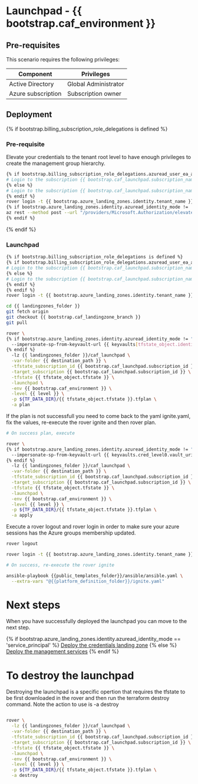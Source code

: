 # Launchpad - {{ bootstrap.caf_environment }}

## Pre-requisites

This scenario requires the following privileges:

| Component          | Privileges           |
|--------------------|----------------------|
| Active Directory   | Global Administrator |
| Azure subscription | Subscription owner   |

## Deployment

{% if bootstrap.billing_subscription_role_delegations is defined %}
### Pre-requisite

Elevate your credentials to the tenant root level to have enough privileges to create the management group hierarchy.

```bash
{% if bootstrap.billing_subscription_role_delegations.azuread_user_ea_account_owner is defined %}
# Login to the subscription {{ bootstrap.caf_launchpad.subscription_name }} with the user {{ bootstrap.billing_subscription_role_delegations.azuread_user_ea_account_owner }}
{% else %}
# Login to the subscription {{ bootstrap.caf_launchpad.subscription_name }} with an account owner.
{% endif %}
rover login -t {{ bootstrap.azure_landing_zones.identity.tenant_name }}
{% if bootstrap.azure_landing_zones.identity.azuread_identity_mode != 'logged_in_user' %}
az rest --method post --url "/providers/Microsoft.Authorization/elevateAccess?api-version=2016-07-01"
{% endif %}

```
{% endif %}

### Launchpad

```bash
{% if bootstrap.billing_subscription_role_delegations is defined %}
{% if bootstrap.billing_subscription_role_delegations.azuread_user_ea_account_owner is defined %}
# Login to the subscription {{ bootstrap.caf_launchpad.subscription_name }} with the user {{ bootstrap.billing_subscription_role_delegations.azuread_user_ea_account_owner }}
{% else %}
# Login to the subscription {{ bootstrap.caf_launchpad.subscription_name }} with an account owner.
{% endif %}
{% endif %}
rover login -t {{ bootstrap.azure_landing_zones.identity.tenant_name }} -s {{ bootstrap.caf_launchpad.subscription_id }}

cd {{ landingzones_folder }}
git fetch origin
git checkout {{ bootstrap.caf_landingzone_branch }}
git pull

rover \
{% if bootstrap.azure_landing_zones.identity.azuread_identity_mode != "logged_in_user" and credentials_tfstate_exists.rc == 0 %}
  --impersonate-sp-from-keyvault-url {{ keyvaults[tfstate_object.identity_aad_key].vault_uri }} \
{% endif %}
  -lz {{ landingzones_folder }}/caf_launchpad \
  -var-folder {{ destination_path }} \
  -tfstate_subscription_id {{ bootstrap.caf_launchpad.subscription_id }} \
  -target_subscription {{ bootstrap.caf_launchpad.subscription_id }} \
  -tfstate {{ tfstate_object.tfstate }} \
  -launchpad \
  -env {{ bootstrap.caf_environment }} \
  -level {{ level }} \
  -p ${TF_DATA_DIR}/{{ tfstate_object.tfstate }}.tfplan \
  -a plan

```

If the plan is not successfull you need to come back to the yaml ignite.yaml, fix the values, re-execute the rover ignite and then rover plan.


```bash 
# On success plan, execute

rover \
{% if bootstrap.azure_landing_zones.identity.azuread_identity_mode != "logged_in_user" and credentials_tfstate_exists.rc == 0 %}
  --impersonate-sp-from-keyvault-url {{ keyvaults.cred_level0.vault_uri }} \
{% endif %}
  -lz {{ landingzones_folder }}/caf_launchpad \
  -var-folder {{ destination_path }} \
  -tfstate_subscription_id {{ bootstrap.caf_launchpad.subscription_id }} \
  -target_subscription {{ bootstrap.caf_launchpad.subscription_id }} \
  -tfstate {{ tfstate_object.tfstate }} \
  -launchpad \
  -env {{ bootstrap.caf_environment }} \
  -level {{ level }} \
  -p ${TF_DATA_DIR}/{{ tfstate_object.tfstate }}.tfplan \
  -a apply

```

Execute a rover logout and rover login in order to make sure your azure sessions has the Azure groups membership updated.

```bash
rover logout

rover login -t {{ bootstrap.azure_landing_zones.identity.tenant_name }}

# On success, re-execute the rover ignite

ansible-playbook {{public_templates_folder}}/ansible/ansible.yaml \
  --extra-vars "@{{platform_definition_folder}}/ignite.yaml"

```

# Next steps

When you have successfully deployed the launchpad you can  move to the next step.

{% if bootstrap.azure_landing_zones.identity.azuread_identity_mode == 'service_principal' %}
 [Deploy the credentials landing zone](../credentials/readme.md)
{% else %}
 [Deploy the management services](../../level1/management/readme.md)
{% endif %}


# To destroy the launchpad

Destroying the launchpad is a specific opertion that requires the tfstate to be first downloaded in the rover and then run the terraform destroy command. Note the action to use is -a destroy

```bash

rover \
  -lz {{ landingzones_folder }}/caf_launchpad \
  -var-folder {{ destination_path }} \
  -tfstate_subscription_id {{ bootstrap.caf_launchpad.subscription_id }} \
  -target_subscription {{ bootstrap.caf_launchpad.subscription_id }} \
  -tfstate {{ tfstate_object.tfstate }} \
  -launchpad \
  -env {{ bootstrap.caf_environment }} \
  -level {{ level }} \
  -p ${TF_DATA_DIR}/{{ tfstate_object.tfstate }}.tfplan \
  -a destroy

```
